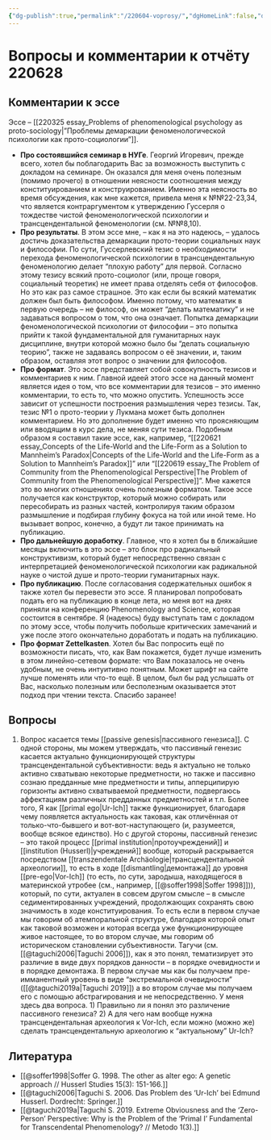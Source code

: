 ```yaml
---
{"dg-publish":true,"permalink":"/220604-voprosy/","dgHomeLink":false,"dgPassFrontmatter":false}
---
```


# Вопросы и комментарии к отчёту 220628
## Комментарии к эссе
Эссе – [[220325 essay_Problems of phenomenological psychology as proto-sociology|”Проблемы демаркации феноменологической психологии как прото-социологии”]].

- **Про состоявшийся семинар в НУГе**. Георгий Игоревич, прежде всего, хотел бы поблагодарить Вас за возможность выступить с докладом на семинаре. Он оказался для меня очень полезным (помимо прочего) в отношении неясности соотношения между конституированием и конструированием. Именно эта неясность во время обсуждения, как мне кажется, привела меня к №№22-23,34, что является контраргументом к утверждению Гуссерля о тождестве чистой феноменологической психологии и трансцендентальной феноменологии (см. №№8,10).
- **Про результаты**. В этом эссе мне, – как я на это надеюсь, – удалось достичь доказательства демаркации прото-теории социальных наук и философии. По сути, Гуссерлевский тезис о необходимости перехода феноменологической психологии в трансцендентальную феноменологию делает “плохую работу” для первой. Согласно этому тезису всякий прото-социолог (или, проще говоря, социальный теоретик) не имеет права отделять себя от философов. Но это как раз самое страшное. Это как если бы всякий математик должен был быть философом. Именно потому, что математик в первую очередь – не философ, он может “делать математику” и не задаваться вопросом о том, что она означает. Попытка демаркации феноменологической психологии от философии – это попытка прийти к такой фундаментальной для гуманитарных наук дисциплине, внутри которой можно было бы “делать социальную теорию”, также не задаваясь вопросом о её значении, и, таким образом, оставляя этот вопрос о значении для философов.
- **Про формат**. Это эссе представляет собой совокупность тезисов и комментариев к ним. Главной идеей этого эссе на данный момент является идея о том, что все комментарии для тезисов – это именно комментарии, то есть то, что можно опустить. Успешность эссе зависит от успешности построения размышления через тезисы. Так, тезис №1 о прото-теории у Лукмана может быть дополнен комментарием. Но это дополнение будет именно что проясняющим или вводящим в курс дела, не меняя сути тезиса. Подобным образом я составил такие эссе, как, например, “[[220621 essay_Concepts of the Life-World and the Life-Form as a Solution to Mannheim’s Paradox|Concepts of the Life-World and the Life-Form as a Solution to Mannheim’s Paradox]]” или “[[220619 essay_The Problem of Community from the Phenomenological Perspective|The Problem of Community from the Phenomenological Perspective]]”. Мне кажется это во многих отношениях очень полезным форматом. Такое эссе получается как конструктор, который можно собирать или пересобирать из разных частей, контролируя таким образом размышление и подбирая глубину фокуса на той или иной теме. Но вызывает вопрос, конечно, а будут ли такое принимать на публикацию.
- **Про дальнейшую доработку**. Главное, что я хотел бы в ближайшие месяцы включить в это эссе – это блок про радикальный конструктивизм, который будет непосредственно связан с интерпретацией феноменологической психологии как радикальной науке о чистой душе и прото-теории гуманитарных наук.
- **Про публикацию**. После согласования содержательных ошибок я также хотел бы перевести это эссе. Я планировал попробовать подать его на публикацию в конце лета, но меня вот на днях приняли на конференцию Phenomenology and Science, которая состоится в сентябре. Я (надеюсь) буду выступать там с докладом по этому эссе, чтобы получить побольше критических замечаний и уже после этого окончательно доработать и подать на публикацию.
- **Про формат Zettelkasten**. Хотел бы Вас попросить ещё по возможности писать, что, как Вам покажется, будет лучше изменить в этом линейно-сетевом формате: что Вам показалось не очень удобным, не очень интуитивно понятным. Может шрифт на сайте лучше поменять или что-то ещё. В целом, был бы рад услышать от Вас, насколько полезным или бесполезным оказывается этот подход при чтении текста. Спасибо заранее!

## Вопросы
1. Вопрос касается темы [[passive genesis|пассивного генезиса]]. С одной стороны, мы можем утверждать, что пассивный генезис касается актуально функционирующей структуры трансцендентальной субъективности: ведь я актуально не только активно схватываю некоторые предметности, но также и пассивно сознаю предданные мне предметности и типы, апперципирую горизонты активно схватываемой предметности, подвергаюсь аффектациям различных предданных предметностей и т.п. Более того, Я как [[primal ego|Ur-Ich]] также функционирует, благодаря чему появляется актуальность как таковая, как отличённая от только-что-бывшего и вот-вот-наступающего (и, разумеется, вообще всякое единство). Но с другой стороны, пассивный генезис – это такой процесс [[primal institution|протоучреждений]] и [[institution (Husserl)|учреждений]] вообще, который раскрывается посредством [[transzendentale Archäologie|трансцендентальной археологии]], то есть в ходе [[dismantling|демонтажа]] до уровня [[pre-ego|Vor-Ich]] (то есть, по сути, зародыша, находящегося в материнской утробее (см., например, [[@soffer1998|Soffer 1998]])), который, по сути, актуален в совсем другом смысле – в смысле седиментированных учреждений, продолжающих сохранять свою значимость в ходе конституирования. То есть если в первом случае мы говорим об атемпоральной структуре, благодаря которой опыт как таковой возможен и которая всегда уже функционирующее живое настоящее, то во втором случае, мы говорим об историческом становлении субъективности. Тагучи (см. [[@taguchi2006|Taguchi 2006]]), как я это понял, тематизирует это различие в виде двух порядков данности – в порядке очевидности и в порядке демонтажа. В первом случае мы как бы получаем пре-имманентный уровень в виде “экстремальной очевидности” ([[@taguchi2019a|Taguchi 2019]]) а во втором случае мы получаем его с помощью абстрагирования и не непосредственно. У меня здесь два вопроса. 1) Правильно ли я понял это различение пассивного генезиса? 2) А для чего нам вообще нужна трансцендентальная археология к Vor-Ich, если можно (можно же) сделать трансцендентальную археологию к “актуальному” Ur-Ich? 




## Литература
- [[@soffer1998|Soffer G. 1998. The other as alter ego: A genetic approach // Husserl Studies 15(3): 151-166.]]
- [[@taguchi2006|Taguchi S. 2006. Das Problem des ‘Ur-Ich’ bei Edmund Husserl. Dordrecht: Springer.]]
- [[@taguchi2019a|Taguchi S. 2019. Extreme Obviousness and the ‘Zero-Person’ Perspective: Why is the Problem of the ‘Primal I’ Fundamental for Transcendental Phenomenology? // Metodo 1(3).]]


